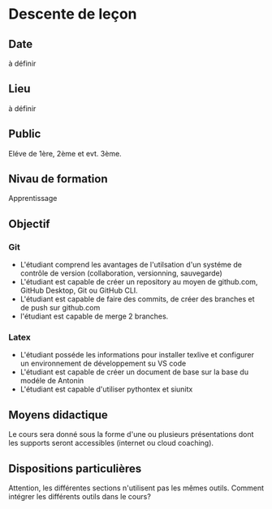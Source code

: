 # Descente de leçon
## Date
à définir

## Lieu
à définir

## Public
Eléve de 1ère, 2ème et evt. 3ème.

## Nivau de formation
Apprentissage

## Objectif
### Git
- L'étudiant comprend les avantages de l'utilsation d'un systéme de contrôle de version (collaboration, versionning, sauvegarde)
- L'étudiant est capable de créer un repository au moyen de github.com, GitHub Desktop, Git ou GitHub CLI.
- L'étudiant est capable de faire des commits, de créer des branches et de push sur github.com
- l'étudiant est capable de merge 2 branches.

### Latex
- L'étudiant posséde les informations pour installer texlive et configurer un environnement de développement su VS code
- L'étudiant est capable de créer un document de base sur la base du modéle de Antonin
- L'étudiant est capable d'utiliser pythontex et siunitx

## Moyens didactique
Le cours sera donné sous la forme d'une ou plusieurs présentations dont les supports seront accessibles (internet ou cloud coaching).

## Dispositions particulières
Attention, les différentes sections n'utilisent pas les mêmes outils.
Comment intégrer les différents outils dans le cours?
